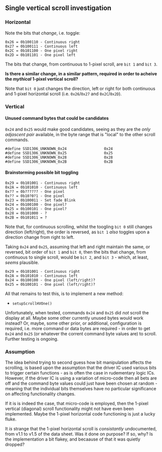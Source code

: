 ## Single vertical scroll investigation

### Horizontal

Note the bits that *change*, i.e. toggle:

```none
0x26 = 0b100110 - Continuous right
0x27 = 0b100111 - Continuous left
0x2C = 0b101100 - One pixel right
0x2D = 0b101101 - One pixel left
```

The bits that change, from continuous to 1-pixel scroll, are `bit 1` and `bit 3`. 

**Is there a similar change, in a similar pattern, required in order to acheive the *mythical* 1-pixel vertical scroll?**

Note that `bit 0` just changes the direction, left or right for both continuous and 1-pixel horizontal scroll (i.e. `0x26`/`0x27` and `0x2C`/`0x2D`).

### Vertical

#### Unused command bytes that could be candidates

`0x24` and `0x25` would make good candidates, seeing as they are the *only adjascent pair* available, in the byte range that is "local" to the other scroll commands.

```none
#define SSD1306_UNKNOWN_0x24                 0x24
#define SSD1306_UNKNOWN_0x25                 0x25
#define SSD1306_UNKNOWN_0x28                 0x28
#define SSD1306_UNKNOWN_0x2B                 0x2B
```

#### Brainstorming possible bit toggling

```none
0x29 = 0b101001 - Continuous right
0x2A = 0b101010 - Continuous left
0x?? = 0b?????? - One pixel
0x?? = 0b10?0?1 - One pixel
0x23 = 0b100011 - Set fade Blink
0x24 = 0b100100 - One pixel?
0x25 = 0b100101 - One pixel?
0x28 = 0b101000 - ?
0x2B = 0b101011 = ? 
```

Note that, for continuous scrolling, whilst the toogling `bit 0` still changes direction (left/right), the order is reversed, as `bit 1` *also* toggles upon a direction change from right to left.


Taking `0x24` and `0x25`, assuming that left and right maintain the same, or reversed, bit order of `bit 1` and `bit 0`, then the bits that change, from continuous to single scroll, would be `bit 2`, and `bit 3` - which, at least, *seems* plausible.

```none
0x29 = 0b101001 - Continuous right
0x2A = 0b101010 - Continuous left
0x24 = 0b100100 - One pixel (left/right)?
0x25 = 0b100101 - One pixel (left/right)?
```

All that remains to test this, is to implement a new method:

 - `setupScrollHVOne()`


Unfortunately, when tested, commands `0x24` and `0x25` did *not* scroll the display at all. Maybe some other currently unused bytes would work instead? Or, maybe, some other prior, or additional, configuration is required, i.e. more command or data bytes are required - in order to get `0x24` and `0x25` (or whatever the corrent command byte values are) to scroll.  Further testing is ongoing.

### Assumption

The idea behind trying to second guess how bit manipulation affects the scrolling, is based upon the assumption that the driver IC used various bits to trigger certain functions - as is often the case in rudementary logic ICs. However, if the driver IC is using a variation of micro-code then all bets are off and the command byte values could just have been chosen at random - meaning that the individual bits themselves have no particular significance on affecting functionality changes.

If it is is indeed the case, that micro-code is employed, then the 1-pixel vertical (diagonal) scroll functionality might not have even been implemented. Maybe the 1-pixel horizontal code functioning is just a lucky fluke.

It *is* strange that the 1-pixel horizontal scroll is *consistantly* undocumented, from v1.1 to v1.5 of the data sheet. Was it done on purpose? If so, why? Is the implementation a bit flakey, and becaause of that it was quietly dropped?

